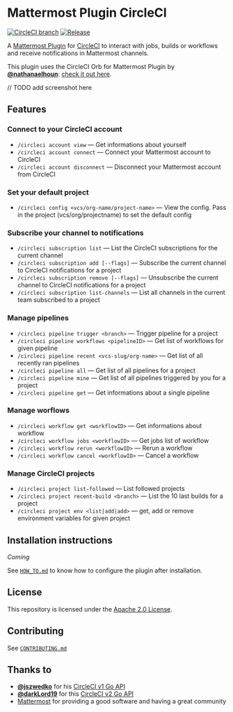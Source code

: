 # Mattermost Plugin CircleCI

[![CircleCI branch](https://img.shields.io/circleci/project/github/nathanaelhoun/mattermost-plugin-circleci/master.svg)](https://circleci.com/gh/mattermost/mattermost-plugin-circleci)
[![Release](https://img.shields.io/github/v/release/nathanaelhoun/mattermost-plugin-circleci)](https://github.com/nathanaelhoun/mattermost-plugin-circleci/releases/latest)

A [Mattermost Plugin](https://developers.mattermost.com/extend/plugins/) for [CircleCI](https://circleci.com) to interact with jobs, builds or workflows and receive notifications in Mattermost channels.

This plugin uses the CircleCI Orb for Mattermost Plugin by **[@nathanaelhoun](https://github.com/nathanaelhoun)**: [check it out here](https://github.com/nathanaelhoun/circleci-orb-mattermost-plugin-notify).

// TODO add screenshot here

## Features

### Connect to your CircleCI account

-   `/circleci account view` — Get informations about yourself
-   `/circleci account connect` <API token> — Connect your Mattermost account to CircleCI
-   `/circleci account disconnect` — Disconnect your Mattermost account from CircleCI

### Set your default project

-   `/circleci config <vcs/org-name/project-name>` — View the config. Pass in the project (vcs/org/projectname) to set the default config

### Subscribe your channel to notifications

-   `/circleci subscription list` — List the CircleCI subscriptions for the current channel
-   `/circleci subscription add [--flags]` — Subscribe the current channel to CircleCI notifications for a project
-   `/circleci subscription remove [--flags]` — Unsubscribe the current channel to CircleCI notifications for a project
-   `/circleci subscription list-channels` — List all channels in the current team subscribed to a project

### Manage pipelines

-   `/circleci pipeline trigger <branch>` — Trigger pipeline for a project
-   `/circleci pipeline workflows <pipelineID>` — Get list of workflows for given pipeline
-   `/circleci pipeline recent <vcs-slug/org-name>` — Get list of all recently ran pipelines
-   `/circleci pipeline all` — Get list of all pipelines for a project
-   `/circleci pipeline mine` — Get list of all pipelines triggered by you for a project
-   `/circleci pipeline get` <pipelineID> — Get informations about a single pipeline

### Manage worflows

-   `/circleci workflow get <workflowID>` — Get informations about workflow
-   `/circleci workflow jobs <workflowID>` — Get jobs list of workflow
-   `/circleci workflow rerun <workflowID>` — Rerun a workflow
-   `/circleci workflow cancel <workflowID>` — Cancel a workflow

### Manage CircleCI projects

-   `/circleci project list-followed` — List followed projects
-   `/circleci project recent-build <branch>` — List the 10 last builds for a project
-   `/circleci project env <list|add|add>` — get, add or remove environment variables for given project

## Installation instructions

_Coming_


See [`HOW_TO.md`](./docs/HOW_TO.md) to know how to configure the plugin after installation.

## License

This repository is licensed under the [Apache 2.0 License](https://github.com/mattermost/mattermost-plugin-github/blob/master/LICENSE).

## Contributing

See [`CONTRIBUTING.md`](CONTRIBUTING.md)

## Thanks to

-   **[@jszwedko](https://github.com/jszwedko)** for his [CircleCI v1 Go API](https://github.com/jszwedko/go-circleci)
-   **[@darkLord19](https://github.com/darkLord19)** for this [CircleCI v2 Go API](https://github.com/darkLord19/circleci-v2)
-   [Mattermost](https://mattermost.org) for providing a good software and having a great community
